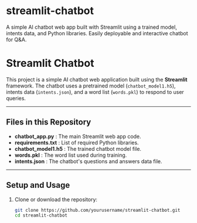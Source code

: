 # streamlit-chatbot
A simple AI chatbot web app built with Streamlit using a trained model, intents data, and Python libraries. Easily deployable and interactive chatbot for Q&amp;A.
# Streamlit Chatbot

This project is a simple AI chatbot web application built using the **Streamlit** framework. The chatbot uses a pretrained model (`chatbot_model1.h5`), intents data (`intents.json`), and a word list (`words.pkl`) to respond to user queries.

---

## Files in this Repository

- **chatbot_app.py** : The main Streamlit web app code.
- **requirements.txt** : List of required Python libraries.
- **chatbot_model1.h5** : The trained chatbot model file.
- **words.pkl** : The word list used during training.
- **intents.json** : The chatbot's questions and answers data file.

---

## Setup and Usage

1. Clone or download the repository:

   ```bash
   git clone https://github.com/yourusername/streamlit-chatbot.git
   cd streamlit-chatbot
